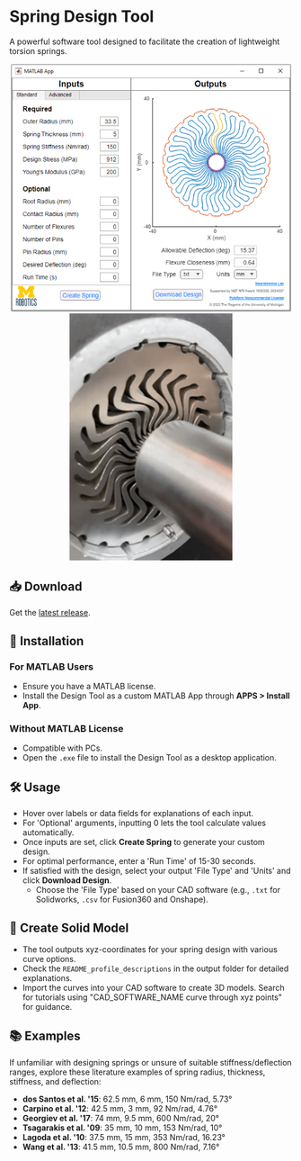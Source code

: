 # Spring Design Tool

A powerful software tool designed to facilitate the creation of lightweight torsion springs.

<div align="center">
  <img src="assets/Design Tool Snip.png" width="500" alt="Design Tool Interface"/>
  <img src="assets/spring GIF.gif" width="290" alt="Spring Design Animation"/>
</div>

## 📥 Download

Get the [latest release](https://github.com/neurobionics/spring-design-tool/releases).

## 🚀 Installation

### For MATLAB Users

- Ensure you have a MATLAB license.
- Install the Design Tool as a custom MATLAB App through **APPS > Install App**.

### Without MATLAB License

- Compatible with PCs.
- Open the `.exe` file to install the Design Tool as a desktop application.

## 🛠️ Usage

- Hover over labels or data fields for explanations of each input.
- For 'Optional' arguments, inputting 0 lets the tool calculate values automatically.
- Once inputs are set, click **Create Spring** to generate your custom design.
- For optimal performance, enter a 'Run Time' of 15-30 seconds.
- If satisfied with the design, select your output 'File Type' and 'Units' and click **Download Design**.
  - Choose the 'File Type' based on your CAD software (e.g., `.txt` for Solidworks, `.csv` for Fusion360 and Onshape).

## 🧩 Create Solid Model

- The tool outputs xyz-coordinates for your spring design with various curve options.
- Check the `README_profile_descriptions` in the output folder for detailed explanations.
- Import the curves into your CAD software to create 3D models. Search for tutorials using "CAD_SOFTWARE_NAME curve through xyz points" for guidance.

## 📚 Examples

If unfamiliar with designing springs or unsure of suitable stiffness/deflection ranges, explore these literature examples of spring radius, thickness, stiffness, and deflection:

- **dos Santos et al. '15**: 62.5 mm, 6 mm, 150 Nm/rad, 5.73°
- **Carpino et al. '12**: 42.5 mm, 3 mm, 92 Nm/rad, 4.76°
- **Georgiev et al. '17**: 74 mm, 9.5 mm, 600 Nm/rad, 20°
- **Tsagarakis et al. '09**: 35 mm, 10 mm, 153 Nm/rad, 10°
- **Lagoda et al. '10**: 37.5 mm, 15 mm, 353 Nm/rad, 16.23°
- **Wang et al. '13**: 41.5 mm, 10.5 mm, 800 Nm/rad, 7.16°

